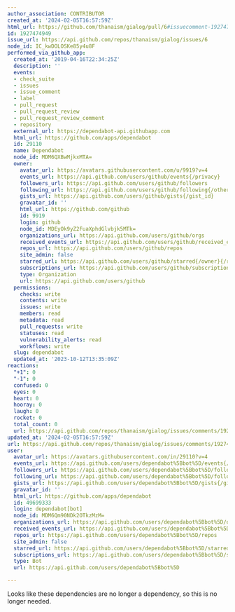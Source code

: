 ```yaml
---
author_association: CONTRIBUTOR
created_at: '2024-02-05T16:57:59Z'
html_url: https://github.com/thanaism/gialog/pull/6#issuecomment-1927474949
id: 1927474949
issue_url: https://api.github.com/repos/thanaism/gialog/issues/6
node_id: IC_kwDOLOSKe85y4u8F
performed_via_github_app:
  created_at: '2019-04-16T22:34:25Z'
  description: ''
  events:
  - check_suite
  - issues
  - issue_comment
  - label
  - pull_request
  - pull_request_review
  - pull_request_review_comment
  - repository
  external_url: https://dependabot-api.githubapp.com
  html_url: https://github.com/apps/dependabot
  id: 29110
  name: Dependabot
  node_id: MDM6QXBwMjkxMTA=
  owner:
    avatar_url: https://avatars.githubusercontent.com/u/9919?v=4
    events_url: https://api.github.com/users/github/events{/privacy}
    followers_url: https://api.github.com/users/github/followers
    following_url: https://api.github.com/users/github/following{/other_user}
    gists_url: https://api.github.com/users/github/gists{/gist_id}
    gravatar_id: ''
    html_url: https://github.com/github
    id: 9919
    login: github
    node_id: MDEyOk9yZ2FuaXphdGlvbjk5MTk=
    organizations_url: https://api.github.com/users/github/orgs
    received_events_url: https://api.github.com/users/github/received_events
    repos_url: https://api.github.com/users/github/repos
    site_admin: false
    starred_url: https://api.github.com/users/github/starred{/owner}{/repo}
    subscriptions_url: https://api.github.com/users/github/subscriptions
    type: Organization
    url: https://api.github.com/users/github
  permissions:
    checks: write
    contents: write
    issues: write
    members: read
    metadata: read
    pull_requests: write
    statuses: read
    vulnerability_alerts: read
    workflows: write
  slug: dependabot
  updated_at: '2023-10-12T13:35:09Z'
reactions:
  "+1": 0
  "-1": 0
  confused: 0
  eyes: 0
  heart: 0
  hooray: 0
  laugh: 0
  rocket: 0
  total_count: 0
  url: https://api.github.com/repos/thanaism/gialog/issues/comments/1927474949/reactions
updated_at: '2024-02-05T16:57:59Z'
url: https://api.github.com/repos/thanaism/gialog/issues/comments/1927474949
user:
  avatar_url: https://avatars.githubusercontent.com/in/29110?v=4
  events_url: https://api.github.com/users/dependabot%5Bbot%5D/events{/privacy}
  followers_url: https://api.github.com/users/dependabot%5Bbot%5D/followers
  following_url: https://api.github.com/users/dependabot%5Bbot%5D/following{/other_user}
  gists_url: https://api.github.com/users/dependabot%5Bbot%5D/gists{/gist_id}
  gravatar_id: ''
  html_url: https://github.com/apps/dependabot
  id: 49699333
  login: dependabot[bot]
  node_id: MDM6Qm90NDk2OTkzMzM=
  organizations_url: https://api.github.com/users/dependabot%5Bbot%5D/orgs
  received_events_url: https://api.github.com/users/dependabot%5Bbot%5D/received_events
  repos_url: https://api.github.com/users/dependabot%5Bbot%5D/repos
  site_admin: false
  starred_url: https://api.github.com/users/dependabot%5Bbot%5D/starred{/owner}{/repo}
  subscriptions_url: https://api.github.com/users/dependabot%5Bbot%5D/subscriptions
  type: Bot
  url: https://api.github.com/users/dependabot%5Bbot%5D

---
```

Looks like these dependencies are no longer a dependency, so this is no longer needed.